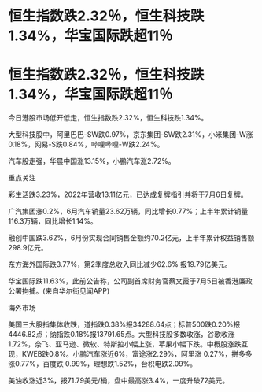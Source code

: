 # 恒生指数跌2.32％，恒生科技跌1.34%，华宝国际跌超11％

# 恒生指数跌2.32％，恒生科技跌1.34%，华宝国际跌超11％

今日港股市场低开低走，恒生指数跌2.32%，恒生科技跌1.34%。

大型科技股中，阿里巴巴-SW跌0.97%，京东集团-SW跌2.31%，小米集团-W涨0.18%，网易-S跌0.84%，哔哩哔哩-W跌2.24%。

汽车股走强，华晨中国涨13.15%，小鹏汽车涨2.72%。

重点关注

彩生活跌3.23%，2022年营收13.11亿元，已达成复牌指引并将于7月6日复牌。

广汽集团涨0.2%，6月汽车销量23.62万辆，同比增长0.77%；上半年累计销量116.3万辆，同比增长1.14%。

融创中国跌3.62%，6月份实现合同销售金额约70.2亿元，上半年累计权益销售额298.9亿元。

东方海外国际跌3.77%，第2季度总收入同比减少62.6% 报19.79亿美元。

华宝国际跌11.63%，此前公告称，公司副首席财务官蔡文霞于7月5日被香港廉政公署拘捕。(来自华尔街见闻APP)

海外市场

美国三大股指集体收跌，道指跌0.38%报34288.64点；标普500跌0.20%报4446.82点；纳指跌0.18%报13791.65点。大型科技股多数收涨，谷歌收涨1.72%，奈飞、亚马逊、微软、特斯拉小幅上涨，苹果小幅下跌。中概股涨跌互现，KWEB跌0.8%。小鹏汽车涨近6%，富途涨2.29%，阿里涨
0.27%，拼多多涨0.77%，百度跌 0.99%，理想跌1.52%，台积电跌2.09%。

美油收涨近3%，报71.79美元/桶，盘中最高涨3.4%，一度升破72美元。

